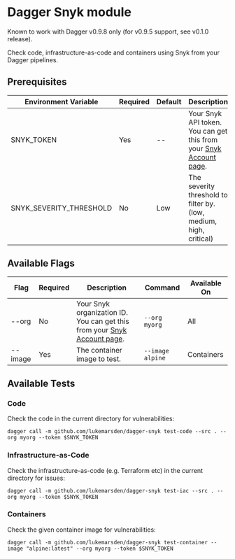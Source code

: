 # Dagger Snyk module

Known to work with Dagger v0.9.8 only (for v0.9.5 support, see v0.1.0 release).

Check code, infrastructure-as-code and containers using Snyk from your Dagger pipelines.

## Prerequisites

| Environment Variable    | Required | Default | Description                                                                                       | Command                                           |
| ----------------------- | -------- | ------- | ------------------------------------------------------------------------------------------------- | ------------------------------------------------- |
| SNYK_TOKEN              | Yes      | --      | Your Snyk API token. You can get this from your [Snyk Account page](https://app.snyk.io/account). | `export SNYK_TOKEN=<your-snyk-token>`             |
| SNYK_SEVERITY_THRESHOLD | No       | Low     | The severity threshold to filter by. (low, medium, high, critical)                                | `export SNYK_SEVERITY_THRESHOLD=<your-threshold>` |

## Available Flags

| Flag    | Required | Description                                                                                             | Command          | Available On |
| ------- | -------- | ------------------------------------------------------------------------------------------------------- | ---------------- | ------------ |
| --org   | No       | Your Snyk organization ID. You can get this from your [Snyk Account page](https://app.snyk.io/account). | `--org myorg`    | All          |
| --image | Yes      | The container image to test.                                                                            | `--image alpine` | Containers   |

## Available Tests

### Code

Check the code in the current directory for vulnerabilities:

```
dagger call -m github.com/lukemarsden/dagger-snyk test-code --src . --org myorg --token $SNYK_TOKEN
```

### Infrastructure-as-Code

Check the infrastructure-as-code (e.g. Terraform etc) in the current directory for issues:

```
dagger call -m github.com/lukemarsden/dagger-snyk test-iac --src . --org myorg --token $SNYK_TOKEN
```

### Containers

Check the given container image for vulnerabilities:

```
dagger call -m github.com/lukemarsden/dagger-snyk test-container --image "alpine:latest" --org myorg --token $SNYK_TOKEN
```
